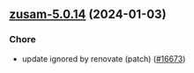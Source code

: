 

## [zusam-5.0.14](https://github.com/truecharts/charts/compare/zusam-5.0.13...zusam-5.0.14) (2024-01-03)

### Chore



- update ignored by renovate (patch) ([#16673](https://github.com/truecharts/charts/issues/16673))
